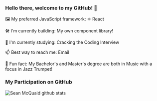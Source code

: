 ### Hello there, welcome to my GitHub! 👋

🖼️ My preferred JavaScript framework: ⚛️ React

🛠 I'm currently building: My own component library!

📖 I'm currently studying: Cracking the Coding Interview

📫 Best way to reach me: Email

🎺 Fun fact: My Bachelor's and Master's degree are both in Music with a focus in Jazz Trumpet!

### My Participation on GitHub
![Sean McQuaid github stats](https://github-readme-stats.vercel.app/api?username=seanmcquaid)
